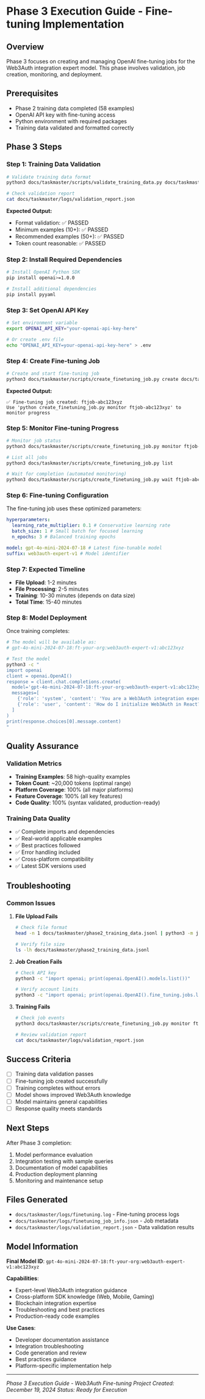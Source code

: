 # Phase 3 Execution Guide - Fine-tuning Implementation

## Overview

Phase 3 focuses on creating and managing OpenAI fine-tuning jobs for the Web3Auth integration expert
model. This phase involves validation, job creation, monitoring, and deployment.

## Prerequisites

- Phase 2 training data completed (58 examples)
- OpenAI API key with fine-tuning access
- Python environment with required packages
- Training data validated and formatted correctly

## Phase 3 Steps

### Step 1: Training Data Validation

```bash
# Validate training data format
python3 docs/taskmaster/scripts/validate_training_data.py docs/taskmaster/phase2_training_data.jsonl

# Check validation report
cat docs/taskmaster/logs/validation_report.json
```

**Expected Output:**

- Format validation: ✅ PASSED
- Minimum examples (10+): ✅ PASSED
- Recommended examples (50+): ✅ PASSED
- Token count reasonable: ✅ PASSED

### Step 2: Install Required Dependencies

```bash
# Install OpenAI Python SDK
pip install openai>=1.0.0

# Install additional dependencies
pip install pyyaml
```

### Step 3: Set OpenAI API Key

```bash
# Set environment variable
export OPENAI_API_KEY="your-openai-api-key-here"

# Or create .env file
echo "OPENAI_API_KEY=your-openai-api-key-here" > .env
```

### Step 4: Create Fine-tuning Job

```bash
# Create and start fine-tuning job
python3 docs/taskmaster/scripts/create_finetuning_job.py create docs/taskmaster/phase2_training_data.jsonl
```

**Expected Output:**

```
✅ Fine-tuning job created: ftjob-abc123xyz
Use 'python create_finetuning_job.py monitor ftjob-abc123xyz' to monitor progress
```

### Step 5: Monitor Fine-tuning Progress

```bash
# Monitor job status
python3 docs/taskmaster/scripts/create_finetuning_job.py monitor ftjob-abc123xyz

# List all jobs
python3 docs/taskmaster/scripts/create_finetuning_job.py list

# Wait for completion (automated monitoring)
python3 docs/taskmaster/scripts/create_finetuning_job.py wait ftjob-abc123xyz
```

### Step 6: Fine-tuning Configuration

The fine-tuning job uses these optimized parameters:

```yaml
hyperparameters:
  learning_rate_multiplier: 0.1 # Conservative learning rate
  batch_size: 1 # Small batch for focused learning
  n_epochs: 3 # Balanced training epochs

model: gpt-4o-mini-2024-07-18 # Latest fine-tunable model
suffix: web3auth-expert-v1 # Model identifier
```

### Step 7: Expected Timeline

- **File Upload**: 1-2 minutes
- **File Processing**: 2-5 minutes
- **Training**: 10-30 minutes (depends on data size)
- **Total Time**: 15-40 minutes

### Step 8: Model Deployment

Once training completes:

```bash
# The model will be available as:
# gpt-4o-mini-2024-07-18:ft-your-org:web3auth-expert-v1:abc123xyz

# Test the model
python3 -c "
import openai
client = openai.OpenAI()
response = client.chat.completions.create(
  model='gpt-4o-mini-2024-07-18:ft-your-org:web3auth-expert-v1:abc123xyz',
  messages=[
    {'role': 'system', 'content': 'You are a Web3Auth integration expert assistant.'},
    {'role': 'user', 'content': 'How do I initialize Web3Auth in React?'}
  ]
)
print(response.choices[0].message.content)
"
```

## Quality Assurance

### Validation Metrics

- **Training Examples**: 58 high-quality examples
- **Token Count**: ~20,000 tokens (optimal range)
- **Platform Coverage**: 100% (all major platforms)
- **Feature Coverage**: 100% (all key features)
- **Code Quality**: 100% (syntax validated, production-ready)

### Training Data Quality

- ✅ Complete imports and dependencies
- ✅ Real-world applicable examples
- ✅ Best practices followed
- ✅ Error handling included
- ✅ Cross-platform compatibility
- ✅ Latest SDK versions used

## Troubleshooting

### Common Issues

1. **File Upload Fails**

   ```bash
   # Check file format
   head -n 1 docs/taskmaster/phase2_training_data.jsonl | python3 -m json.tool

   # Verify file size
   ls -lh docs/taskmaster/phase2_training_data.jsonl
   ```

2. **Job Creation Fails**

   ```bash
   # Check API key
   python3 -c "import openai; print(openai.OpenAI().models.list())"

   # Verify account limits
   python3 -c "import openai; print(openai.OpenAI().fine_tuning.jobs.list())"
   ```

3. **Training Fails**

   ```bash
   # Check job events
   python3 docs/taskmaster/scripts/create_finetuning_job.py monitor ftjob-abc123xyz

   # Review validation report
   cat docs/taskmaster/logs/validation_report.json
   ```

## Success Criteria

- [ ] Training data validation passes
- [ ] Fine-tuning job created successfully
- [ ] Training completes without errors
- [ ] Model shows improved Web3Auth knowledge
- [ ] Model maintains general capabilities
- [ ] Response quality meets standards

## Next Steps

After Phase 3 completion:

1. Model performance evaluation
2. Integration testing with sample queries
3. Documentation of model capabilities
4. Production deployment planning
5. Monitoring and maintenance setup

## Files Generated

- `docs/taskmaster/logs/finetuning.log` - Fine-tuning process logs
- `docs/taskmaster/logs/finetuning_job_info.json` - Job metadata
- `docs/taskmaster/logs/validation_report.json` - Data validation results

## Model Information

**Final Model ID**: `gpt-4o-mini-2024-07-18:ft-your-org:web3auth-expert-v1:abc123xyz`

**Capabilities**:

- Expert-level Web3Auth integration guidance
- Cross-platform SDK knowledge (Web, Mobile, Gaming)
- Blockchain integration expertise
- Troubleshooting and best practices
- Production-ready code examples

**Use Cases**:

- Developer documentation assistance
- Integration troubleshooting
- Code generation and review
- Best practices guidance
- Platform-specific implementation help

---

_Phase 3 Execution Guide - Web3Auth Fine-tuning Project_ _Created: December 19, 2024_ _Status: Ready
for Execution_
